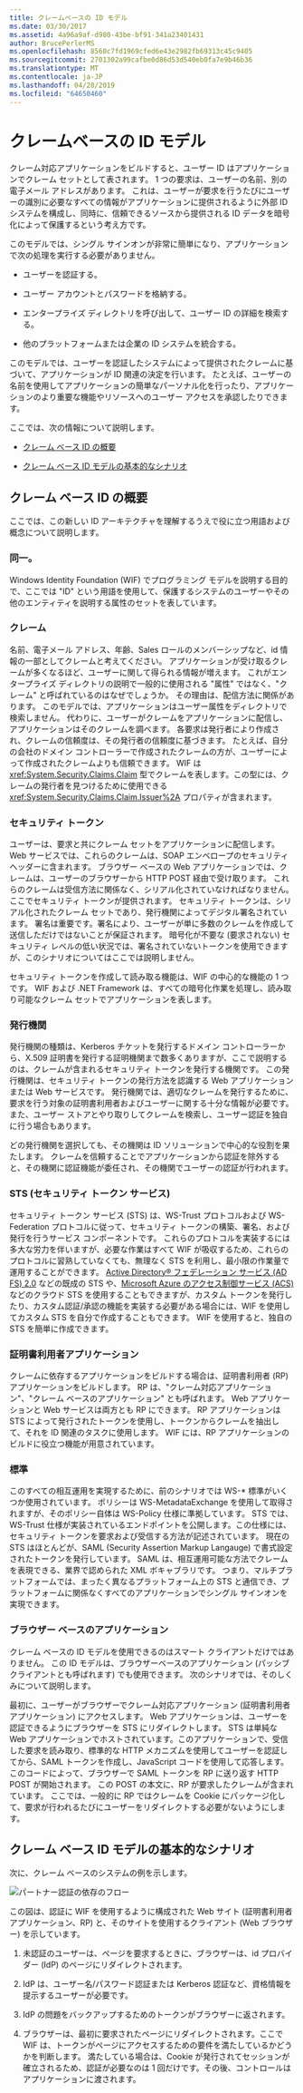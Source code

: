 ```yaml
---
title: クレームベースの ID モデル
ms.date: 03/30/2017
ms.assetid: 4a96a9af-d980-43be-bf91-341a23401431
author: BrucePerlerMS
ms.openlocfilehash: 8560c7fd1969cfed6e43e2982fb69313c45c9405
ms.sourcegitcommit: 2701302a99cafbe0d86d53d540eb0fa7e9b46b36
ms.translationtype: MT
ms.contentlocale: ja-JP
ms.lasthandoff: 04/28/2019
ms.locfileid: "64650460"
---
```

# <a name="claims-based-identity-model"></a>クレームベースの ID モデル
クレーム対応アプリケーションをビルドすると、ユーザー ID はアプリケーションでクレーム セットとして表されます。 1 つの要求は、ユーザーの名前、別の電子メール アドレスがあります。 これは、ユーザーが要求を行うたびにユーザーの識別に必要なすべての情報がアプリケーションに提供されるように外部 ID システムを構成し、同時に、信頼できるソースから提供される ID データを暗号化によって保護するという考え方です。  
  
 このモデルでは、シングル サインオンが非常に簡単になり、アプリケーションで次の処理を実行する必要がありません。  
  
- ユーザーを認証する。  
  
- ユーザー アカウントとパスワードを格納する。  
  
- エンタープライズ ディレクトリを呼び出して、ユーザー ID の詳細を検索する。  
  
- 他のプラットフォームまたは企業の ID システムを統合する。  
  
 このモデルでは、ユーザーを認証したシステムによって提供されたクレームに基づいて、アプリケーションが ID 関連の決定を行います。 たとえば、ユーザーの名前を使用してアプリケーションの簡単なパーソナル化を行ったり、アプリケーションのより重要な機能やリソースへのユーザー アクセスを承認したりできます。  
  
 ここでは、次の情報について説明します。  
  
- [クレーム ベース ID の概要](../../../docs/framework/security/claims-based-identity-model.md#BKMK_1)  
  
- [クレーム ベース ID モデルの基本的なシナリオ](../../../docs/framework/security/claims-based-identity-model.md#BKMK_2)  
  
<a name="BKMK_1"></a>   
## <a name="introduction-to-claims-based-identity"></a>クレーム ベース ID の概要  
 ここでは、この新しい ID アーキテクチャを理解するうえで役に立つ用語および概念について説明します。  
  
### <a name="identity"></a>同一。  
 Windows Identity Foundation (WIF) でプログラミング モデルを説明する目的で、ここでは "ID" という用語を使用して、保護するシステムのユーザーやその他のエンティティを説明する属性のセットを表しています。  
  
### <a name="claim"></a>クレーム  
 名前、電子メール アドレス、年齢、Sales ロールのメンバーシップなど、id 情報の一部としてクレームと考えてください。 アプリケーションが受け取るクレームが多くなるほど、ユーザーに関して得られる情報が増えます。 これがエンタープライズ ディレクトリの説明で一般的に使用される "属性" ではなく、"クレーム" と呼ばれているのはなぜでしょうか。 その理由は、配信方法に関係があります。 このモデルでは、アプリケーションはユーザー属性をディレクトリで検索しません。 代わりに、ユーザーがクレームをアプリケーションに配信し、アプリケーションはそのクレームを調べます。 各要求は発行者により作成され、クレームの信頼度は、その発行者の信頼度に基づきます。 たとえば、自分の会社のドメイン コントローラーで作成されたクレームの方が、ユーザーによって作成されたクレームよりも信頼できます。 WIF は <xref:System.Security.Claims.Claim> 型でクレームを表します。この型には、クレームの発行者を見つけるために使用できる <xref:System.Security.Claims.Claim.Issuer%2A> プロパティが含まれます。  
  
### <a name="security-token"></a>セキュリティ トークン  
 ユーザーは、要求と共にクレーム セットをアプリケーションに配信します。 Web サービスでは、これらのクレームは、SOAP エンベロープのセキュリティ ヘッダーに含まれます。 ブラウザー ベースの Web アプリケーションでは、クレームは、ユーザーのブラウザーから HTTP POST 経由で受け取ります。 これらのクレームは受信方法に関係なく、シリアル化されていなければなりません。ここでセキュリティ トークンが提供されます。 セキュリティ トークンは、シリアル化されたクレーム セットであり、発行機関によってデジタル署名されています。 署名は重要です。署名により、ユーザーが単に多数のクレームを作成して送信しただけではないことが保証されます。 暗号化が不要な (要求されない) セキュリティ レベルの低い状況では、署名されていないトークンを使用できますが、このシナリオについてはここでは説明しません。  
  
 セキュリティ トークンを作成して読み取る機能は、WIF の中心的な機能の 1 つです。 WIF および .NET Framework は、すべての暗号化作業を処理し、読み取り可能なクレーム セットでアプリケーションを表します。  
  
### <a name="issuing-authority"></a>発行機関  
 発行機関の種類は、Kerberos チケットを発行するドメイン コントローラーから、X.509 証明書を発行する証明機関まで数多くありますが、ここで説明するのは、クレームが含まれるセキュリティ トークンを発行する機関です。 この発行機関は、セキュリティ トークンの発行方法を認識する Web アプリケーションまたは Web サービスです。 発行機関では、適切なクレームを発行するために、要求を行う対象の証明書利用者およびユーザーに関する十分な情報が必要です。また、ユーザー ストアとやり取りしてクレームを検索し、ユーザー認証を独自に行う場合もあります。  
  
 どの発行機関を選択しても、その機関は ID ソリューションで中心的な役割を果たします。 クレームを信頼することでアプリケーションから認証を除外すると、その機関に認証機能が委任され、その機関でユーザーの認証が行われます。  
  
### <a name="security-token-service-sts"></a>STS (セキュリティ トークン サービス)  
 セキュリティ トークン サービス (STS) は、WS-Trust プロトコルおよび WS-Federation プロトコルに従って、セキュリティ トークンの構築、署名、および発行を行うサービス コンポーネントです。 これらのプロトコルを実装するには多大な労力を伴いますが、必要な作業はすべて WIF が吸収するため、これらのプロトコルに習熟していなくても、無理なく STS を利用し、最小限の作業量で運用することができます。 [Active Directory® フェデレーション サービス (AD FS) 2.0](https://go.microsoft.com/fwlink/?LinkID=247516) などの既成の STS や、[Microsoft Azure のアクセス制御サービス (ACS)](https://go.microsoft.com/fwlink/?LinkID=247517) などのクラウド STS を使用することもできますが、カスタム トークンを発行したり、カスタム認証/承認の機能を実装する必要がある場合には、WIF を使用してカスタム STS を自分で作成することもできます。 WIF を使用すると、独自の STS を簡単に作成できます。  
  
### <a name="relying-party-application"></a>証明書利用者アプリケーション  
 クレームに依存するアプリケーションをビルドする場合は、証明書利用者 (RP) アプリケーションをビルドします。 RP は、"クレーム対応アプリケーション"、"クレーム ベースのアプリケーション" とも呼ばれます。 Web アプリケーションと Web サービスは両方とも RP にできます。 RP アプリケーションは STS によって発行されたトークンを使用し、トークンからクレームを抽出して、それを ID 関連のタスクに使用します。 WIF には、RP アプリケーションのビルドに役立つ機能が用意されています。  
  
### <a name="standards"></a>標準  
 このすべての相互運用を実現するために、前のシナリオでは WS-* 標準がいくつか使用されています。 ポリシーは WS-MetadataExchange を使用して取得されますが、そのポリシー自体は WS-Policy 仕様に準拠しています。 STS では、WS-Trust 仕様が実装されているエンドポイントを公開します。この仕様には、セキュリティ トークンを要求および受信する方法が記述されています。 現在の STS はほとんどが、SAML (Security Assertion Markup Langauge) で書式設定されたトークンを発行しています。 SAML は、相互運用可能な方法でクレームを表現できる、業界で認められた XML ボキャブラリです。 つまり、マルチプラットフォームでは、まったく異なるプラットフォーム上の STS と通信でき、プラットフォームに関係なくすべてのアプリケーションでシングル サインオンを実現できます。  
  
### <a name="browser-based-applications"></a>ブラウザー ベースのアプリケーション  
 クレーム ベースの ID モデルを使用できるのはスマート クライアントだけではありません。 この ID モデルは、ブラウザーベースのアプリケーション (パッシブ クライアントとも呼ばれます) でも使用できます。 次のシナリオでは、そのしくみについて説明します。  
  
 最初に、ユーザーがブラウザーでクレーム対応アプリケーション (証明書利用者アプリケーション) にアクセスします。 Web アプリケーションは、ユーザーを認証できるようにブラウザーを STS にリダイレクトします。 STS は単純な Web アプリケーションでホストされています。このアプリケーションで、受信した要求を読み取り、標準的な HTTP メカニズムを使用してユーザーを認証してから、SAML トークンを作成し、JavaScript コードを使用して応答します。このコードによって、ブラウザーで SAML トークンを RP に送り返す HTTP POST が開始されます。 この POST の本文に、RP が要求したクレームが含まれています。 ここでは、一般的に RP ではクレームを Cookie にパッケージ化して、要求が行われるたびにユーザーをリダイレクトする必要がないようにします。  
  
<a name="BKMK_2"></a>   
## <a name="basic-scenario-for-a-claims-based-identity-model"></a>クレーム ベース ID モデルの基本的なシナリオ  
 次に、クレーム ベースのシステムの例を示します。  
  
 ![パートナー認証の依存のフロー](../../../docs/framework/security/media/conc-relying-partner-processc.png "conc_relying_partner_processc")  
  
 この図は、認証に WIF を使用するように構成された Web サイト (証明書利用者アプリケーション、RP) と、そのサイトを使用するクライアント (Web ブラウザー) を示しています。  
  
1. 未認証のユーザーは、ページを要求するときに、ブラウザーは、id プロバイダー (IdP) のページにリダイレクトされます。  
  
2. IdP は、ユーザー名/パスワード認証または Kerberos 認証など、資格情報を提示するユーザーが必要です。  
  
3. IdP の問題をバックアップするためのトークンがブラウザーに返されます。  
  
4. ブラウザーは、最初に要求されたページにリダイレクトされます。ここで WIF は、トークンがページにアクセスするための要件を満たしているかどうかを判断します。 満たしている場合は、Cookie が発行されてセッションが確立されるため、認証が必要なのは 1 回だけです。その後、コントロールはアプリケーションに渡されます。
